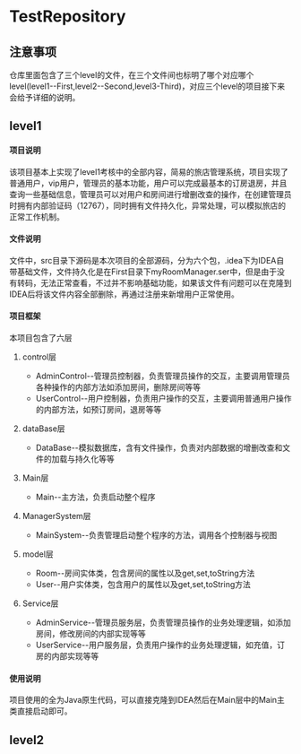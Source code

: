# TestRepository

## 注意事项

仓库里面包含了三个level的文件，在三个文件间也标明了哪个对应哪个level(level1--First,level2--Second,level3-Third)，对应三个level的项目接下来会给予详细的说明。

## level1

#### 项目说明

该项目基本上实现了level1考核中的全部内容，简易的旅店管理系统，项目实现了普通用户，vip用户，管理员的基本功能，用户可以完成最基本的订房退房，并且查询一些基础信息，管理员可以对用户和房间进行增删改查的操作，在创建管理员时拥有内部验证码（12767），同时拥有文件持久化，异常处理，可以模拟旅店的正常工作机制。

#### 文件说明

文件中，src目录下源码是本次项目的全部源码，分为六个包，.idea下为IDEA自带基础文件，文件持久化是在First目录下myRoomManager.ser中，但是由于没有转码，无法正常查看，不过并不影响基础功能，如果该文件有问题可以在克隆到IDEA后将该文件内容全部删除，再通过注册来新增用户正常使用。

#### 项目框架

本项目包含了六层

1. control层
   - AdminControl--管理员控制器，负责管理员操作的交互，主要调用管理员各种操作的内部方法如添加房间，删除房间等等
   - UserControl--用户控制器，负责用户操作的交互，主要调用普通用户操作的内部方法，如预订房间，退房等等

2. dataBase层
   - DataBase--模拟数据库，含有文件操作，负责对内部数据的增删改查和文件的加载与持久化等等

3. Main层
   - Main--主方法，负责启动整个程序

4. ManagerSystem层
   - MainSystem--负责管理启动整个程序的方法，调用各个控制器与视图

5. model层
   - Room--房间实体类，包含房间的属性以及get,set,toString方法
   - User--用户实体类，包含用户的属性以及get,set,toString方法

6. Service层
   - AdminService--管理员服务层，负责管理员操作的业务处理逻辑，如添加房间，修改房间的内部实现等等
   - UserService--用户服务层，负责用户操作的业务处理逻辑，如充值，订房的内部实现等等

#### 使用说明

项目使用的全为Java原生代码，可以直接克隆到IDEA然后在Main层中的Main主类直接启动即可。

## level2

   













